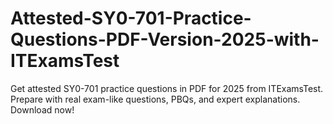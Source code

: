 # Attested-SY0-701-Practice-Questions-PDF-Version-2025-with-ITExamsTest
Get attested SY0-701 practice questions in PDF for 2025 from ITExamsTest. Prepare with real exam-like questions, PBQs, and expert explanations. Download now!
